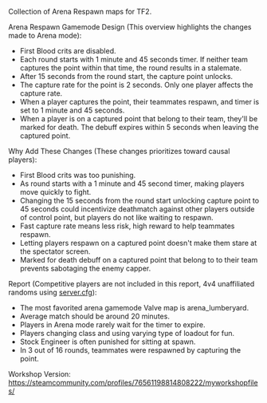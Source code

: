Collection of Arena Respawn maps for TF2.

Arena Respawn Gamemode Design (This overview highlights the changes made to Arena mode):

- First Blood crits are disabled.
- Each round starts with 1 minute and 45 seconds timer. If neither team captures the point within that time, the round results in a stalemate.
- After 15 seconds from the round start, the capture point unlocks.
- The capture rate for the point is 2 seconds. Only one player affects the capture rate.
- When a player captures the point, their teammates respawn, and timer is set to 1 minute and 45 seconds.
- When a player is on a captured point that belong to their team, they'll be marked for death. The debuff expires within 5 seconds when leaving the captured point.
  
Why Add These Changes (These changes prioritizes toward causal players):
- First Blood crits was too punishing.
- As round starts with a 1 minute and 45 second timer, making players move quickly to fight.
- Changing the 15 seconds from the round start unlocking capture point to 45 seconds could incentivize deathmatch against other players outside of control point, but players do not like waiting to respawn.
- Fast capture rate means less risk, high reward to help teammates respawn.
- Letting players respawn on a captured point doesn't make them stare at the spectator screen.
- Marked for death debuff on a captured point that belong to to their team prevents sabotaging the enemy capper.

Report (Competitive players are not included in this report, 4v4 unaffiliated randoms using [server.cfg](https://github.com/arena-respawn/arenares-cfg/blob/main/cfg/server.cfg)):
- The most favorited arena gamemode Valve map is arena_lumberyard.
- Average match should be around 20 minutes.
- Players in Arena mode rarely wait for the timer to expire.
- Players changing class and using varying type of loadout for fun.
- Stock Engineer is often punished for sitting at spawn.
- In 3 out of 16 rounds, teammates were respawned by capturing the point.
  
Workshop Version: https://steamcommunity.com/profiles/76561198814808222/myworkshopfiles/
